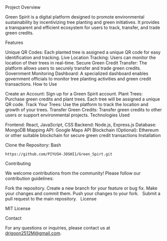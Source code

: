 Project Overview

Green Spirit is a digital platform designed to promote environmental sustainability by incentivizing tree planting and green initiatives. It provides a transparent and efficient ecosystem for users to track, transfer, and trade green credits.

Features

Unique QR Codes: Each planted tree is assigned a unique QR code for easy identification and tracking.
Live Location Tracking: Users can monitor the location of their trees in real-time.
Secure Green Credit Transfer: The platform allows users to securely transfer and trade green credits.
Government Monitoring Dashboard: A specialized dashboard enables government officials to monitor tree planting activities and green credit transactions.
How to Use

Create an Account: Sign up for a Green Spirit account.
Plant Trees: Purchase green credits and plant trees. Each tree will be assigned a unique QR code.
Track Your Trees: Use the platform to track the location and growth of your trees.
Transfer Green Credits: Transfer green credits to other users or support environmental projects.
Technologies Used

Frontend: React, JavaScript, CSS
Backend: Node.js, Express.js
Database: MongoDB
Mapping API: Google Maps API
Blockchain (Optional): Ethereum or other suitable blockchain for secure green credit transactions
Installation

Clone the Repository:
Bash
```
https://github.com/PIYUSH-JOSHI1/Green_Spirt.git
```
Contributing

We welcome contributions from the community! Please follow our contribution guidelines:

Fork the repository.
Create a new branch for your feature or bug fix.
Make your changes and commit them.
Push your changes to your fork.   
Submit a pull request to the main repository.   
License

MIT License

Contact

For any questions or inquiries, please contact us at drigoon2512M@gmail.com.
